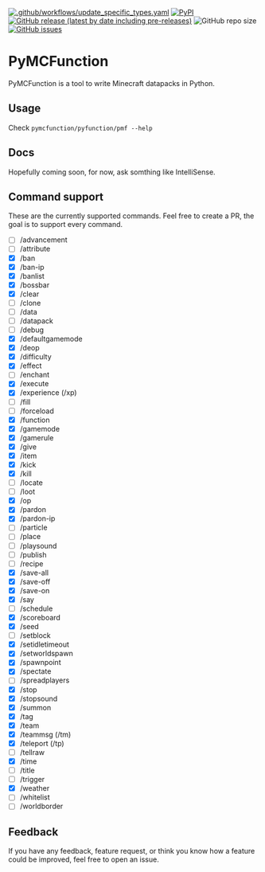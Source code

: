 [![.github/workflows/update_specific_types.yaml](https://github.com/PaddeCraft/PyMCFunction/actions/workflows/update_specific_types.yaml/badge.svg)](https://github.com/PaddeCraft/PyMCFunction/actions/workflows/update_specific_types.yaml)
[![PyPI](https://img.shields.io/pypi/v/pymcfunction)](https://pypi.org/project/pymcfunction/)
[![GitHub release (latest by date including pre-releases)](https://img.shields.io/github/v/release/PaddeCraft/PyMCFunction?include_prereleases&label=github)](https://github.com/PaddeCraft/PyMCFunction/)
![GitHub repo size](https://img.shields.io/github/repo-size/PaddeCraft/PyMCFunction)
[![GitHub issues](https://img.shields.io/github/issues/PaddeCraft/PyMCFunction)](https://github.com/PaddeCraft/PyMCFunction/issues)

# PyMCFunction

PyMCFunction is a tool to write Minecraft datapacks in Python.

## Usage

Check `pymcfunction/pyfunction/pmf --help`

## Docs

Hopefully coming soon, for now, ask somthing like IntelliSense.

## Command support

These are the currently supported commands. Feel free to create a PR, the goal is to support every command.

 - [ ] /advancement
 - [ ] /attribute
 - [x] /ban
 - [x] /ban-ip
 - [x] /banlist
 - [x] /bossbar
 - [x] /clear
 - [ ] /clone
 - [ ] /data
 - [ ] /datapack
 - [ ] /debug
 - [x] /defaultgamemode
 - [x] /deop
 - [x] /difficulty
 - [x] /effect
 - [ ] /enchant
 - [x] /execute
 - [x] /experience (/xp)
 - [ ] /fill
 - [ ] /forceload
 - [x] /function
 - [x] /gamemode
 - [x] /gamerule
 - [x] /give
 - [x] /item
 - [x] /kick
 - [x] /kill
 - [ ] /locate
 - [ ] /loot
 - [x] /op
 - [x] /pardon
 - [x] /pardon-ip
 - [ ] /particle
 - [ ] /place
 - [ ] /playsound
 - [ ] /publish
 - [ ] /recipe
 - [x] /save-all
 - [x] /save-off
 - [x] /save-on
 - [x] /say
 - [ ] /schedule
 - [x] /scoreboard
 - [x] /seed
 - [ ] /setblock
 - [x] /setidletimeout
 - [x] /setworldspawn
 - [x] /spawnpoint
 - [x] /spectate
 - [ ] /spreadplayers
 - [x] /stop
 - [x] /stopsound
 - [x] /summon
 - [x] /tag
 - [x] /team
 - [x] /teammsg (/tm)
 - [x] /teleport (/tp)
 - [ ] /tellraw
 - [x] /time
 - [ ] /title
 - [ ] /trigger
 - [x] /weather
 - [ ] /whitelist
 - [ ] /worldborder

## Feedback

If you have any feedback, feature request, or think you know how a feature could be improved, feel free to open an issue.